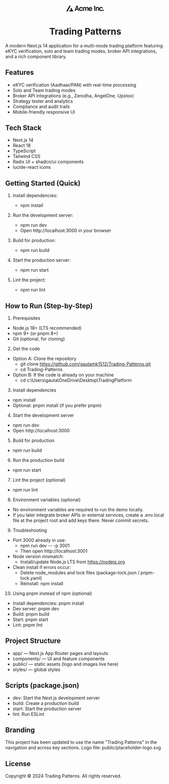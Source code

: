 <p align="center">
  <img src="public/placeholder-logo.svg" alt="Trading Patterns Logo" width="120">
</p>

<h1 align="center">Trading Patterns</h1>

A modern Next.js 14 application for a multi-mode trading platform featuring eKYC verification, solo and team trading modes, broker API integrations, and a rich component library.

## Features
- eKYC verification (Aadhaar/PAN) with real-time processing
- Solo and Team trading modes
- Broker API integrations (e.g., Zerodha, AngelOne, Upstox)
- Strategy tester and analytics
- Compliance and audit trails
- Mobile-friendly responsive UI

## Tech Stack
- Next.js 14
- React 18
- TypeScript
- Tailwind CSS
- Radix UI + shadcn/ui components
- lucide-react icons

## Getting Started (Quick)

1. Install dependencies:
   - npm install

2. Run the development server:
   - npm run dev
   - Open http://localhost:3000 in your browser

3. Build for production:
   - npm run build

4. Start the production server:
   - npm run start

5. Lint the project:
   - npm run lint

## How to Run (Step-by-Step)

1) Prerequisites
- Node.js 18+ (LTS recommended)
- npm 9+ (or pnpm 8+)
- Git (optional, for cloning)

2) Get the code
- Option A: Clone the repository
  - git clone https://github.com/gautamk1512/Trading-Patterns.git
  - cd Trading-Patterns
- Option B: If the code is already on your machine
  - cd c:\Users\gauta\OneDrive\Desktop\TradingPlatform

3) Install dependencies
- npm install
- Optional: pnpm install (if you prefer pnpm)

4) Start the development server
- npm run dev
- Open http://localhost:3000

5) Build for production
- npm run build

6) Run the production build
- npm run start

7) Lint the project (optional)
- npm run lint

8) Environment variables (optional)
- No environment variables are required to run the demo locally.
- If you later integrate broker APIs or external services, create a .env.local file at the project root and add keys there. Never commit secrets.

9) Troubleshooting
- Port 3000 already in use:
  - npm run dev -- -p 3001
  - Then open http://localhost:3001
- Node version mismatch:
  - Install/update Node.js LTS from https://nodejs.org
- Clean install if errors occur:
  - Delete node_modules and lock files (package-lock.json / pnpm-lock.yaml)
  - Reinstall: npm install

10) Using pnpm instead of npm (optional)
- Install dependencies: pnpm install
- Dev server: pnpm dev
- Build: pnpm build
- Start: pnpm start
- Lint: pnpm lint

## Project Structure
- app/ — Next.js App Router pages and layouts
- components/ — UI and feature components
- public/ — static assets (logo and images live here)
- styles/ — global styles

## Scripts (package.json)
- dev: Start the Next.js development server
- build: Create a production build
- start: Start the production server
- lint: Run ESLint

## Branding
This project has been updated to use the name "Trading Patterns" in the navigation and across key sections. Logo file: public/placeholder-logo.svg

## License
Copyright © 2024 Trading Patterns. All rights reserved.